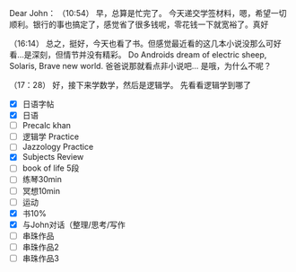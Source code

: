 Dear John：
  （10:54）
    早，总算是忙完了。
    今天递交学签材料，嗯，希望一切顺利。银行的事也搞定了，感觉省了很多钱呢，零花钱一下就宽裕了。真好
    
 （16:14）
    总之，挺好，今天也看了书。但感觉最近看的这几本小说没那么可好看...是深刻，但情节并没有精彩。
    Do Androids dream of electric sheep, Solaris, Brave new world.
    爸爸说那就看点非小说吧... 是哦，为什么不呢？

  （17：28）
    好，接下来学数学，然后是逻辑学。
    先看看逻辑学到哪了

   










 - [x] 日语字帖
- [x] 日语
- [ ] Precalc khan
- [ ] 逻辑学 Practice
- [ ] Jazzology Practice
- [x]  Subjects Review
- [ ] book of life 5段
- [ ] 练琴30min
- [ ] 冥想10min
- [ ] 运动
- [x] 书10%
- [x]  与John对话（整理/思考/写作
- [ ] 串珠作品
- [ ] 串珠作品2
- [ ] 串珠作品3